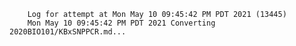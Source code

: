         Log for attempt at Mon May 10 09:45:42 PM PDT 2021 (13445)
        Mon May 10 09:45:42 PM PDT 2021 Converting 2020BIO101/KBxSNPPCR.md...
